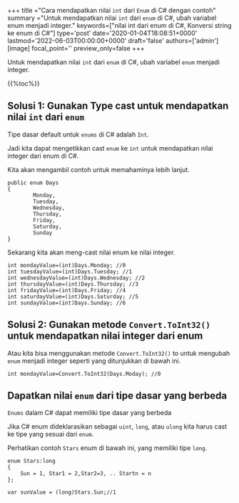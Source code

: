 +++
title   ="Cara mendapatkan nilai `int` dari `Enum` di C# dengan contoh"
summary ="Untuk mendapatkan nilai `int` dari `enum` di C#, ubah variabel enum menjadi integer."
keywords=["nilai int dari enum di C#, Konversi string ke enum di C#"]
type='post'
date='2020-01-04T18:08:51+0000'
lastmod='2022-06-03T00:00:00+0000'
draft='false'
authors=['admin']
[image]
focal_point=''
preview_only=false
+++

Untuk mendapatkan nilai `int` dari `enum` di C#, ubah variabel `enum` menjadi integer.

{{%toc%}}

## Solusi 1: Gunakan Type cast untuk mendapatkan nilai `int` dari `enum`

Tipe dasar default untuk `enums` di C# adalah `Int`.

Jadi kita dapat mengetikkan cast `enum` ke `int` untuk mendapatkan nilai integer dari enum di C#.

Kita akan mengambil contoh untuk memahaminya lebih lanjut.

```
public enum Days
{
        Monday,  
        Tuesday,  
        Wednesday,  
        Thursday,  
        Friday,  
        Saturday,  
        Sunday
}
```

Sekarang kita akan meng-cast nilai enum ke nilai integer.

```
int mondayValue=(int)Days.Monday; //0
int tuesdayValue=(int)Days.Tuesday; //1
int wednesdayValue=(int)Days.Wednesday; //2
int thursdayValue=(int)Days.Thursday; //3
int fridayValue=(int)Days.Friday; //4
int saturdayValue=(int)Days.Saturday; //5
int sundayValue=(int)Days.Sunday; //6
```

## Solusi 2: Gunakan metode `Convert.ToInt32()` untuk mendapatkan nilai integer dari enum

Atau kita bisa menggunakan metode `Convert.ToInt32()` to untuk mengubah `enum` menjadi integer seperti yang ditunjukkan di bawah ini.

```
int mondayValue=Convert.ToInt32(Days.Moday); //0

```

## Dapatkan nilai `enum` dari tipe dasar yang berbeda

`Enums` dalam C# dapat memiliki tipe dasar yang berbeda 

Jika C# enum dideklarasikan sebagai `uint`, `long`, atau `ulong` kita harus cast ke tipe yang sesuai dari `enum`.

Perhatikan contoh `Stars` enum di bawah ini, yang memiliki tipe `long`.

```
enum Stars:long 
{
    Sun = 1, Star1 = 2,Star2=3, .. Startn = n
};

var sunValue = (long)Stars.Sun;//1
```